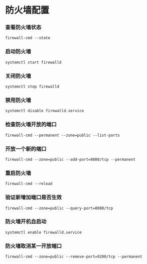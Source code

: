 # 防火墙配置

### 查看防火墙状态
`firewall-cmd --state`
### 启动防火墙
`systemctl start firewalld`

### 关闭防火墙
`systemctl stop firewalld`

### 禁用防火墙
`systemctl disable firewalld.service`

### 检查防火墙开放的端口
`firewall-cmd --permanent --zone=public --list-ports`
### 开放一个新的端口
`firewall-cmd --zone=public --add-port=8080/tcp --permanent`
### 重启防火墙
`firewall-cmd --reload`
### 验证新增加端口是否生效
`firewall-cmd --zone=public --query-port=8080/tcp`
### 防火墙开机自启动
`systemctl enable firewalld.service`
### 防火墙取消某一开放端口
`firewall-cmd --zone=public --remove-port=9200/tcp --permanent`

